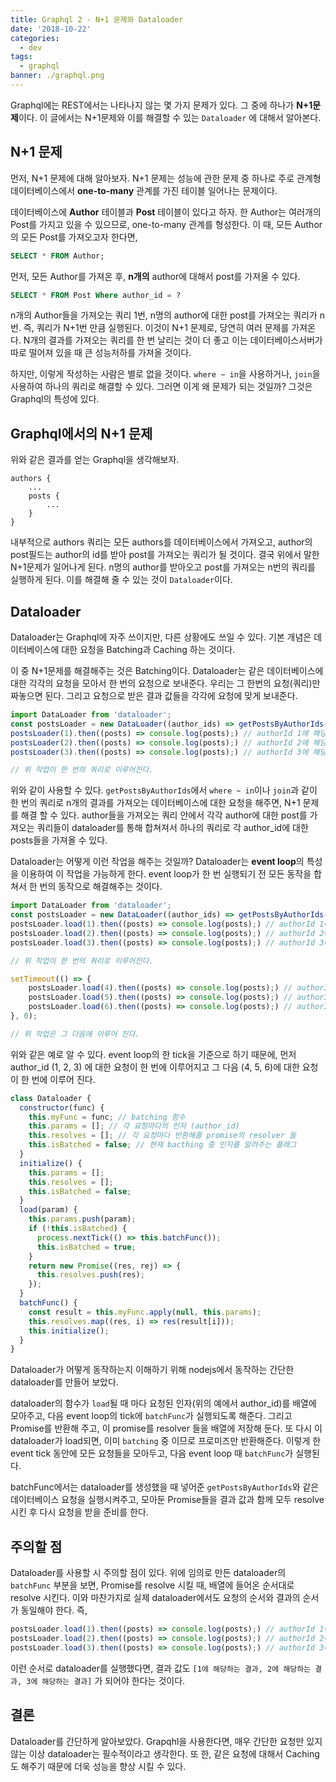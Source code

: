 ```yaml
---
title: Graphql 2 - N+1 문제와 Dataloader
date: '2018-10-22'
categories:
  - dev
tags:
  - graphql
banner: ./graphql.png
---
```


Graphql에는 REST에서는 나타나지 않는 몇 가지 문제가 있다. 그 중에 하나가 **N+1문제**이다. 이 글에서는 N+1문제와 이를 해결할 수 있는 `Dataloader` 에 대해서 알아본다.

<!--more-->

## N+1 문제

먼저, N+1 문제에 대해 알아보자. N+1 문제는 성능에 관한 문제 중 하나로 주로 관계형 데이터베이스에서 **one-to-many** 관계를 가진 테이블 일어나는 문제이다.

데이터베이스에 **Author** 테이블과 **Post** 테이블이 있다고 하자. 한 Author는 여러개의 Post를 가지고 있을 수 있으므로, one-to-many 관계를 형성한다. 이 때, 모든 Author의 모든 Post를 가져오고자 한다면,

```sql
SELECT * FROM Author;
```

먼저, 모든 Author를 가져온 후, **n개의** author에 대해서 post를 가져올 수 있다.

```sql
SELECT * FROM Post Where author_id = ?
```

n개의 Author들을 가져오는 쿼리 1번, n명의 author에 대한 post를 가져오는 쿼리가 n 번. 즉, 쿼리가 N+1번 만큼 실행된다. 이것이 N+1 문제로, 당연히 여러 문제를 가져온다. N개의 결과를 가져오는 쿼리를 한 번 날리는 것이 더 좋고 이는 데이터베이스서버가 따로 떨어져 있을 때 큰 성능저하를 가져올 것이다.

하지만, 이렇게 작성하는 사람은 별로 없을 것이다. `where ~ in`을 사용하거나, `join`을 사용하여 하나의 쿼리로 해결할 수 있다. 그러면 이게 왜 문제가 되는 것일까? 그것은 Graphql의 특성에 있다.

## Graphql에서의 N+1 문제

위와 같은 결과를 얻는 Graphql을 생각해보자.

```
authors {
    ...
    posts {
        ...
    }
}
```

내부적으로 authors 쿼리는 모든 authors를 데이터베이스에서 가져오고, author의 post필드는 author의 id를 받아 post를 가져오는 쿼리가 될 것이다. 결국 위에서 말한 N+1문제가 일어나게 된다. n명의 author를 받아오고 post를 가져오는 n번의 쿼리를 실행하게 된다. 이를 해결해 줄 수 있는 것이 `Dataloader`이다.

## Dataloader

Dataloader는 Graphql에 자주 쓰이지만, 다른 상황에도 쓰일 수 있다. 기본 개념은 데이터베이스에 대한 요청을 Batching과 Caching 하는 것이다.

이 중 N+1문제를 해결해주는 것은 Batching이다. Dataloader는 같은 데이터베이스에 대한 각각의 요청을 모아서 한 번의 요청으로 보내준다. 우리는 그 한번의 요청(쿼리)만 짜놓으면 된다. 그리고 요청으로 받은 결과 값들을 각각에 요청에 맞게 보내준다.

```js
import DataLoader from 'dataloader';
const postsLoader = new DataLoader((author_ids) => getPostsByAuthorIds(author_ids));
postsLoader(1).then((posts) => console.log(posts);) // authorId 1에 해당하는 post들
postsLoader(2).then((posts) => console.log(posts);) // authorId 2에 해당하는 post들
postsLoader(3).then((posts) => console.log(posts);) // authorId 3에 해당하는 post들

// 위 작업이 한 번의 쿼리로 이루어진다.
```

위와 같이 사용할 수 있다. `getPostsByAuthorIds`에서 `where ~ in`이나 `join`과 같이 한 번의 쿼리로 n개의 결과를 가져오는 데이터베이스에 대한 요청을 해주면, N+1 문제를 해결 할 수 있다. author들을 가져오는 쿼리 안에서 각각 author에 대한 post를 가져오는 쿼리들이 dataloader를 통해 합쳐져서 하나의 쿼리로 각 author_id에 대한 posts들을 가져올 수 있다.

Dataloader는 어떻게 이런 작업을 해주는 것일까? Dataloader는 **event loop**의 특성을 이용하여 이 작업을 가능하게 한다. event loop가 한 번 실행되기 전 모든 동작을 합쳐서 한 번의 동작으로 해결해주는 것이다.

```js
import DataLoader from 'dataloader';
const postsLoader = new DataLoader((author_ids) => getPostsByAuthorIds(author_ids));
postsLoader.load(1).then((posts) => console.log(posts);) // authorId 1에 해당하는 post들
postsLoader.load(2).then((posts) => console.log(posts);) // authorId 2에 해당하는 post들
postsLoader.load(3).then((posts) => console.log(posts);) // authorId 3에 해당하는 post들

// 위 작업이 한 번의 쿼리로 이루어진다.

setTimeout(() => {
    postsLoader.load(4).then((posts) => console.log(posts);) // authorId 4에 해당하는 post들
    postsLoader.load(5).then((posts) => console.log(posts);) // authorId 5에 해당하는 post들
    postsLoader.load(6).then((posts) => console.log(posts);) // authorId 6에 해당하는 post들
}, 0);

// 위 작업은 그 다음에 이루어 진다.
```

위와 같은 예로 알 수 있다. event loop의 한 tick을 기준으로 하기 때문에, 먼저 author_id (1, 2, 3) 에 대한 요청이 한 번에 이루어지고 그 다음 (4, 5, 6)에 대한 요청이 한 번에 이루어 진다.

```js
class Dataloader {
  constructor(func) {
    this.myFunc = func; // batching 함수
    this.params = []; // 각 요청마다의 인자 (author_id)
    this.resolves = []; // 각 요청마다 반환해줄 promise의 resolver 들
    this.isBatched = false; // 현재 bacthing 중 인지를 알려주는 플래그
  }
  initialize() {
    this.params = [];
    this.resolves = [];
    this.isBatched = false;
  }
  load(param) {
    this.params.push(param);
    if (!this.isBatched) {
      process.nextTick(() => this.batchFunc());
      this.isBatched = true;
    }
    return new Promise((res, rej) => {
      this.resolves.push(res);
    });
  }
  batchFunc() {
    const result = this.myFunc.apply(null, this.params);
    this.resolves.map((res, i) => res(result[i]));
    this.initialize();
  }
}
```

Dataloader가 어떻게 동작하는지 이해하기 위해 nodejs에서 동작하는 간단한 dataloader를 만들어 보았다.

dataloader의 함수가 `load`될 때 마다 요청된 인자(위의 예에서 author_id)를 배열에 모아주고, 다음 event loop의 tick에 `batchFunc`가 실행되도록 해준다. 그리고 Promise를 반환해 주고, 이 promise를 resolver 들을 배열에 저장해 둔다. 또 다시 이 dataloader가 load되면, 이미 `batching` 중 이므로 프로미즈만 반환해준다. 이렇게 한 event tick 동안에 모든 요청들을 모아두고, 다음 event loop 때 `batchFunc`가 실행된다.

batchFunc에서는 dataloader를 생성했을 때 넣어준 `getPostsByAuthorIds`와 같은 데이터베이스 요청을 실행시켜주고, 모아둔 Promise들을 결과 값과 함께 모두 resolve 시킨 후 다시 요청을 받을 준비를 한다.

## 주의할 점

Dataloader를 사용할 시 주의할 점이 있다. 위에 임의로 만든 dataloader의 `batchFunc` 부분을 보면, Promise를 resolve 시킬 때, 배열에 들어온 순서대로 resolve 시킨다. 이와 마찬가지로 실제 dataloader에서도 요청의 순서와 결과의 순서가 동일해야 한다. 즉,

```js
postsLoader.load(1).then((posts) => console.log(posts);) // authorId 1에 해당하는 post들
postsLoader.load(2).then((posts) => console.log(posts);) // authorId 2에 해당하는 post들
postsLoader.load(3).then((posts) => console.log(posts);) // authorId 3에 해당하는 post들
```

이런 순서로 dataloader를 실행했다면, 결과 값도 `[1에 해당하는 결과, 2에 해당하는 결과, 3에 해당하는 결과]` 가 되어야 한다는 것이다.

## 결론

Dataloader를 간단하게 알아보았다. Grapqhl을 사용한다면, 매우 간단한 요청만 있지 않는 이상 dataloader는 필수적이라고 생각한다. 또 한, 같은 요청에 대해서 Caching 도 해주기 때문에 더욱 성능을 향상 시킬 수 있다.
